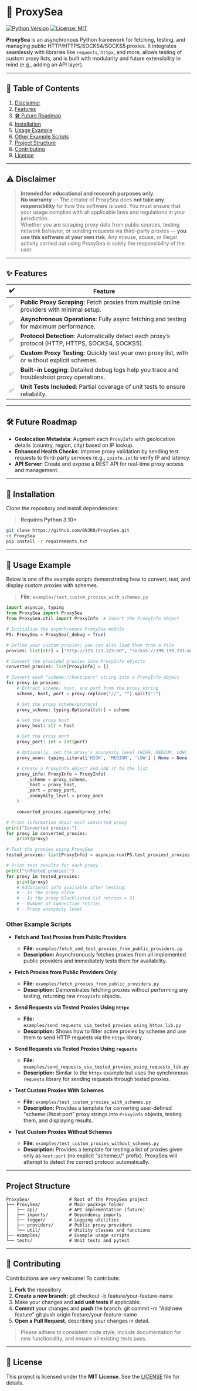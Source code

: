 # 🌊 ProxySea

[![Python Version](https://img.shields.io/badge/python-3.10%2B-blue.svg)](https://www.python.org/downloads/) [![License: MIT](https://img.shields.io/badge/License-MIT-green.svg)](LICENSE)

**ProxySea** is an asynchronous Python framework for fetching, testing, and managing public HTTP/HTTPS/SOCKS4/SOCKS5 proxies. It integrates seamlessly with libraries like `requests`, `httpx`, and more, allows testing of custom proxy lists, and is built with modularity and future extensibility in mind (e.g., adding an API layer).

---

## 📜 Table of Contents

1. [Disclaimer](#disclaimer)
2. [Features](#features)
3. [🛠 Future Roadmap](#future-roadmap)
4. [Installation](#installation)
5. [Usage Example](#usage-example)
6. [Other Example Scripts](#other-example-scripts)
7. [Project Structure](#project-structure)
8. [Contributing](#contributing)
9. [License](#license)

---

## ⚠️ Disclaimer

> **Intended for educational and research purposes only.**  
> **No warranty** — The creator of ProxySea does **not take any responsibility** for how this software is used. You must ensure that your usage complies with all applicable laws and regulations in your jurisdiction.  
> Whether you are scraping proxy data from public sources, testing network behavior, or sending requests via third-party proxies — **you use this software at your own risk**. Any misuse, abuse, or illegal activity carried out using ProxySea is solely the responsibility of the user.

---

## ✨ Features

| ✔️ | Feature                                                                                              |
|----|------------------------------------------------------------------------------------------------------|
| ✅ | **Public Proxy Scraping**: Fetch proxies from multiple online providers with minimal setup.          |
| ✅ | **Asynchronous Operations**: Fully async fetching and testing for maximum performance.               |
| ✅ | **Protocol Detection**: Automatically detect each proxy’s protocol (HTTP, HTTPS, SOCKS4, SOCKS5).    |
| ✅ | **Custom Proxy Testing**: Quickly test your own proxy list, with or without explicit schemes.        |
| ✅ | **Built-in Logging**: Detailed debug logs help you trace and troubleshoot proxy operations.          |
| ✅ | **Unit Tests Included**: Partial coverage of unit tests to ensure reliability.                       |

---

## 🛠 Future Roadmap

- **Geolocation Metadata**: Augment each `ProxyInfo` with geolocation details (country, region, city) based on IP lookup.
- **Enhanced Health Checks**: Improve proxy validation by sending test requests to third-party services (e.g., `ipinfo.io`) to verify IP and latency.  
- **API Server**: Create and expose a REST API for real-time proxy access and management.  

---

## 🧩 Installation

Clone the repository and install dependencies:

> **Requires Python 3.10+**

```bash
git clone https://github.com/0N3R0/ProxySea.git
cd ProxySea
pip install -r requirements.txt
```

---

## 🚀 Usage Example

Below is one of the example scripts demonstrating how to convert, test, and display custom proxies with schemes.

> **File:** `examples/test_custom_proxies_with_schemes.py`

```python
import asyncio, typing
from ProxySea import ProxySea
from ProxySea.util import ProxyInfo  # Import the ProxyInfo object

# Initialize the asynchronous ProxySea module
PS: ProxySea = ProxySea(_debug = True)

# Define your custom proxies; you can also load them from a file
proxies: list[str] = ["http://123.123.123:80", "socks5://199.190.231:443"]

# Convert the provided proxies into ProxyInfo objects
converted_proxies: list[ProxyInfo] = []

# Convert each "scheme://host:port" string into a ProxyInfo object
for proxy in proxies:
    # Extract scheme, host, and port from the proxy string
    scheme, host, port = proxy.replace("//", "").split(":")

    # Set the proxy scheme/protocol
    proxy_scheme: typing.Optional[str] = scheme

    # Set the proxy host
    proxy_host: str = host

    # Set the proxy port
    proxy_port: int = int(port)

    # Optionally, set the proxy's anonymity level (HIGH, MEDIUM, LOW)
    proxy_anon: typing.Literal['HIGH', 'MEDIUM', 'LOW'] | None = None

    # Create a ProxyInfo object and add it to the list
    proxy_info: ProxyInfo = ProxyInfo(
        _scheme = proxy_scheme,
        _host = proxy_host,
        _port = proxy_port,
        _anonymity_level = proxy_anon
    )

    converted_proxies.append(proxy_info)

# Print information about each converted proxy
print("Converted proxies:")
for proxy in converted_proxies:
    print(proxy)

# Test the proxies using ProxySea
tested_proxies: list[ProxyInfo] = asyncio.run(PS.test_proxies(_proxies = converted_proxies, _concurrent_tasks = 500))

# Print test results for each proxy
print("\nTested proxies:")
for proxy in tested_proxies:
    print(proxy)
    # Additional info available after testing:
    # - Is the proxy alive
    # - Is the proxy blacklisted (if retries > 3)
    # - Number of connection retries
    # - Proxy anonymity level
```

### Other Example Scripts

- **Fetch and Test Proxies from Public Providers**
  - **File:** `examples/fetch_and_test_proxies_from_public_providers.py`
  - **Description:** Asynchronously fetches proxies from all implemented public providers and immediately tests them for availability.

- **Fetch Proxies from Public Providers Only**
  - **File:** `examples/fetch_proxies_from_public_providers.py`
  - **Description:** Demonstrates fetching proxies without performing any testing, returning raw `ProxyInfo` objects.

- **Send Requests via Tested Proxies Using `httpx`**
  - **File:** `examples/send_requests_via_tested_proxies_using_httpx_lib.py`
  - **Description:** Shows how to filter active proxies by scheme and use them to send HTTP requests via the `httpx` library.

- **Send Requests via Tested Proxies Using `requests`**
  - **File:** `examples/send_requests_via_tested_proxies_using_requests_lib.py`
  - **Description:** Similar to the `httpx` example but uses the synchronous `requests` library for sending requests through tested proxies.

- **Test Custom Proxies With Schemes**
  - **File:** `examples/test_custom_proxies_with_schemes.py`
  - **Description:** Provides a template for converting user-defined "scheme://host:port" proxy strings into `ProxyInfo` objects, testing them, and displaying results.

- **Test Custom Proxies Without Schemes**
  - **File:** `examples/test_custom_proxies_without_schemes.py`
  - **Description:** Provides a template for testing a list of proxies given only as `host:port` (no explicit "scheme://" prefix). ProxySea will attempt to detect the correct protocol automatically.

---

## Project Structure
```
ProxySea/               # Root of the ProxySea project
├── ProxySea/           # Main package folder
│   ├── api/            # API implementation (future)
│   ├── imports/        # Dependency imports
│   ├── logger/         # Logging utilities
│   ├── providers/      # Public proxy providers
│   └── util/           # Utility classes and functions
├── examples/           # Example usage scripts
└── tests/              # Unit tests and pytest
```

---

## 🤝 Contributing

Contributions are very welcome! To contribute:

1. **Fork** the repository.
2. **Create a new branch:**
   git checkout -b feature/your-feature-name
3. Make your changes and **add unit tests** if applicable.
4. **Commit** your changes and **push** the branch:
   git commit -m "Add new feature"
   git push origin feature/your-feature-name
5. **Open a Pull Request**, describing your changes in detail.

> Please adhere to consistent code style, include documentation for new functionality, and ensure all existing tests pass.

---

## 📄 License

This project is licensed under the **MIT License**. See the [LICENSE](LICENSE) file for details.
